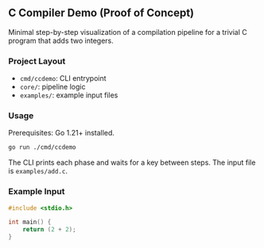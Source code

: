 ## C Compiler Demo (Proof of Concept)

Minimal step-by-step visualization of a compilation pipeline for a trivial C program that adds two integers.

### Project Layout

- `cmd/ccdemo`: CLI entrypoint
- `core/`: pipeline logic
- `examples/`: example input files

### Usage

Prerequisites: Go 1.21+ installed.

```bash
go run ./cmd/ccdemo
```

The CLI prints each phase and waits for a key between steps. The input file is `examples/add.c`.

### Example Input

```c
#include <stdio.h>

int main() {
    return (2 + 2);
}
```


